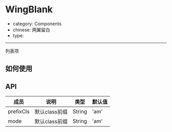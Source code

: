 # WingBlank

- category: Components
- chinese: 两翼留白
- type:

---

列表项

## 如何使用


## API

| 成员        | 说明           | 类型               | 默认值       |
|------------|----------------|--------------------|--------------|
| prefixCls    | 默认class前缀        | String |   'am'  |
| mode    | 默认class前缀        | String |   'am'  |
